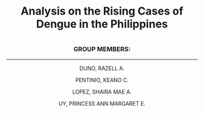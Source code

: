 # <h1 align="center">Analysis on the Rising Cases of Dengue in the Philippines</h1>
# <h3 align="center">GROUP MEMBERS:</h3>
***
<p align="center">DUNO, RAZELL A.</p>
<p align="center">PENTINIO, KEANO C.</p>
<p align="center">LOPEZ, SHAIRA MAE A.</p>
<p align="center">UY, PRINCESS ANN MARGARET E.</p>

